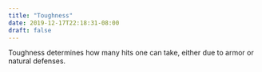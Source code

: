 ```yaml
---
title: "Toughness"
date: 2019-12-17T22:18:31-08:00
draft: false
---
```


Toughness determines how many hits one can take, either due to armor or natural defenses. 
